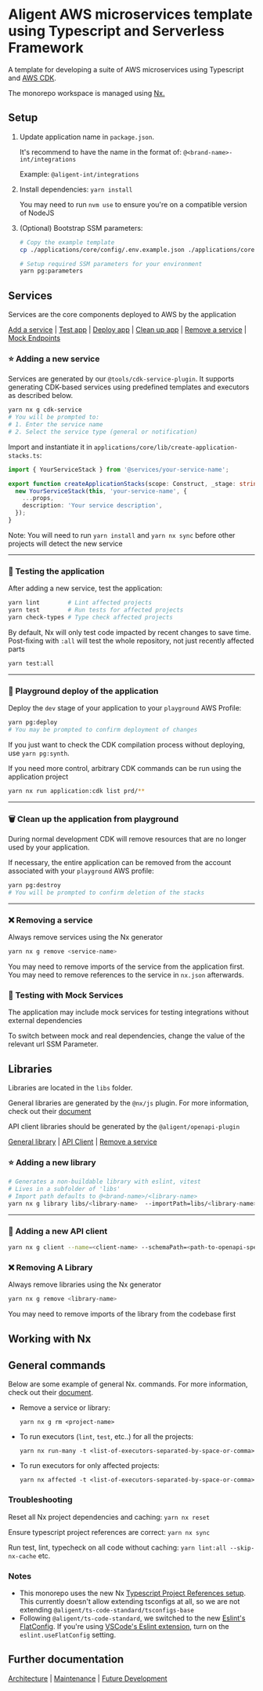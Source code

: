 # Aligent AWS microservices template using Typescript and Serverless Framework

A template for developing a suite of AWS microservices using Typescript and [AWS CDK](https://docs.aws.amazon.com/cdk/v2/guide/home.html).

The monorepo workspace is managed using [Nx.](https://nx.dev)

## Setup

1. Update application name in `package.json`.

   It's recommend to have the name in the format of: `@<brand-name>-int/integrations`

   Example: `@aligent-int/integrations`

2. Install dependencies: `yarn install`

   You may need to run `nvm use` to ensure you're on a compatible version of NodeJS

3. (Optional) Bootstrap SSM parameters:

   ```bash
   # Copy the example template
   cp ./applications/core/config/.env.example.json ./applications/core/config/.env.json

   # Setup required SSM parameters for your environment
   yarn pg:parameters
   ```

## Services

Services are the core components deployed to AWS by the application

[Add a service](#⭐-adding-a-new-service) | [Test app](#🧪-testing-the-application) | [Deploy app](#🚀-playground-deploy-of-the-application) | [Clean up app](#🗑️-clean-up-the-application-from-playground) | [Remove a service](#❌-removing-a-service) | [Mock Endpoints](#🧪-testing-with-mock-services)

### ⭐ Adding a new service

Services are generated by our `@tools/cdk-service-plugin`. It supports generating CDK-based services using predefined templates and executors as described below.

```bash
yarn nx g cdk-service
# You will be prompted to:
# 1. Enter the service name
# 2. Select the service type (general or notification)
```

Import and instantiate it in `applications/core/lib/create-application-stacks.ts`:

```typescript
import { YourServiceStack } from '@services/your-service-name';

export function createApplicationStacks(scope: Construct, _stage: string, props?: StageProps) {
  new YourServiceStack(this, 'your-service-name', {
    ...props,
    description: 'Your service description',
  });
}
```

Note: You will need to run `yarn install` and `yarn nx sync` before other projects will detect the new service

---

### 🧪 Testing the application

After adding a new service, test the application:

```bash
yarn lint        # Lint affected projects
yarn test        # Run tests for affected projects
yarn check-types # Type check affected projects
```

By default, Nx will only test code impacted by recent changes to save time. Post-fixing with `:all` will test the whole repository, not just recently affected parts

```bash
yarn test:all
```

---

### 🚀 Playground deploy of the application

Deploy the `dev` stage of your application to your `playground` AWS Profile:

```bash
yarn pg:deploy
# You may be prompted to confirm deployment of changes
```

If you just want to check the CDK compilation process without deploying, use `yarn pg:synth`.

If you need more control, arbitrary CDK commands can be run using the application project

```bash
yarn nx run application:cdk list prd/**
```

---

### 🗑️ Clean up the application from playground

During normal development CDK will remove resources that are no longer used by your application.

If necessary, the entire application can be removed from the account associated with your `playground` AWS profile:

```bash
yarn pg:destroy
# You will be prompted to confirm deletion of the stacks
```

---

### ❌ Removing a service

Always remove services using the Nx generator

```bash
yarn nx g remove <service-name>
```

You may need to remove imports of the service from the application first.
You may need to remove references to the service in `nx.json` afterwards.

### 🧪 Testing with Mock Services

The application may include mock services for testing integrations without external dependencies

To switch between mock and real dependencies, change the value of the relevant url SSM Parameter.

## Libraries

Libraries are located in the `libs` folder.

General libraries are generated by the `@nx/js` plugin. For more information, check out their [document](https://nx.dev/packages/js)

API client libraries should be generated by the `@aligent/openapi-plugin`

[General library](#⭐-adding-a-new-library) | [API Client](#🔌-adding-a-new-api-client) | [Remove a service](#❌-removing-a-library)

### ⭐ Adding a new library

```bash
# Generates a non-buildable library with eslint, vitest
# Lives in a subfolder of 'libs'
# Import path defaults to @<brand-name>/<library-name>
yarn nx g library libs/<library-name>  --importPath=libs/<library-name>
```

---

### 🔌 Adding a new API client

```bash
yarn nx g client --name=<client-name> --schemaPath=<path-to-openapi-spec>
```

### ❌ Removing A Library

Always remove libraries using the Nx generator

```bash
yarn nx g remove <library-name>
```

You may need to remove imports of the library from the codebase first

## Working with Nx

## General commands

Below are some example of general Nx. commands. For more information, check out their [document](https://nx.dev/packages/nx/documents).

- Remove a service or library:

  `yarn nx g rm <project-name>`

- To run executors (`lint`, `test`, etc..) for all the projects:

  `yarn nx run-many -t <list-of-executors-separated-by-space-or-comma>`

- To run executors for only affected projects:

  `yarn nx affected -t <list-of-executors-separated-by-space-or-comma>`

### Troubleshooting

Reset all Nx project dependencies and caching: `yarn nx reset`

Ensure typescript project references are correct: `yarn nx sync`

Run test, lint, typecheck on all code without caching: `yarn lint:all --skip-nx-cache` etc.

### Notes

- This monorepo uses the new Nx [Typescript Project References setup](https://nx.dev/blog/typescript-project-references). This currently doesn't allow extending tsconfigs at all, so we are not extending `@aligent/ts-code-standard/tsconfigs-base`
- Following `@aligent/ts-code-standard`, we switched to the new [Eslint's FlatConfig](https://eslint.org/blog/2022/08/new-config-system-part-2/). If you're using [VSCode's Eslint extension](https://marketplace.visualstudio.com/items?itemName=dbaeumer.vscode-eslint), turn on the `eslint.useFlatConfig` setting.

## Further documentation

[Architecture](./docs/developer-notes/ARCHITECTURE.md) | [Maintenance](./docs/developer-notes/MAINTENANCE.md) | [Future Development](./docs/developer-notes/FUTURE-DEVELOPMENT.md)
